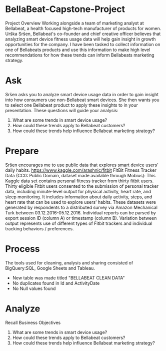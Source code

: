 # BellaBeat-Capstone-Project
Project Overview
Working alongside a team of marketing analyst at Bellabeat, a health focused high-tech manufacturer of products for women. Urška Sršen, Bellabeat's co-founder and chief creative officer believes that analyzing smart device fitness usage data will help gain insight in growth opportunities for the company. I have been tasked to collect information on one of Bellabeats products and use this information to make high level recommendations for how these trends can inform Bellabeats marketing strategy.
# Ask
Sršen asks you to analyze smart device usage data in order to gain insight into how consumers use non-Bellabeat smart
devices. She then wants you to select one Bellabeat product to apply these insights to in your presentation. These questions
will guide your analysis:
1. What are some trends in smart device usage?
2. How could these trends apply to Bellabeat customers?
3. How could these trends help influence Bellabeat marketing strategy?
# Prepare
Sršen encourages me to use public data that explores smart device users’ daily habits.
https://www.kaggle.com/arashnic/fitbit FitBit Fitness Tracker Data (CC0: Public Domain, dataset made available through Mobius): This Kaggle data set
contains personal fitness tracker from thirty fitbit users. Thirty eligible Fitbit users consented to the submission of
personal tracker data, including minute-level output for physical activity, heart rate, and sleep monitoring. It includes
information about daily activity, steps, and heart rate that can be used to explore users’ habits.
These datasets were generated by respondents to a distributed survey via Amazon Mechanical Turk between 03.12.2016-05.12.2016. Individual reports can be parsed by export session ID (column A) or timestamp (column B).  Variation between output represents use of different types of Fitbit trackers and individual tracking behaviors / preferences.
# Process
The tools used for cleaning, analysis and sharing consisted of BigQuery:SQL, Google Sheets and Tableau.
* New table was made titled "BELLABEAT CLEAN DATA"
* No duplicates found in Id and ActivityDate
* No Null values found
# Analyze
Recall Business Objectives
1. What are some trends in smart device usage?
2. How could these trends apply to Bellabeat customers?
3. How could these trends help influence Bellabeat marketing strategy?
